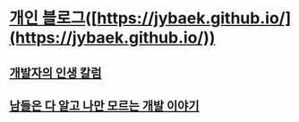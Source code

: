 # [개인 블로그](https://jybaek.github.io/)([https://jybaek.github.io/](https://jybaek.github.io/))

## [개발자의 인생 칼럼](https://jybaek.github.io/life/)

## [남들은 다 알고 나만 모르는 개발 이야기](https://jybaek.github.io/dev/)
